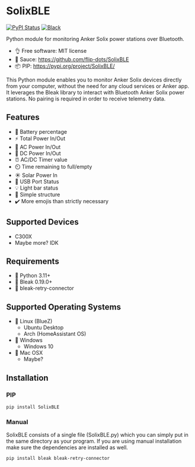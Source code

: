 # SolixBLE

[![PyPI Status](https://img.shields.io/pypi/v/SolixBLE.svg)](https://pypi.python.org/pypi/SolixBLE)
[![Black](https://img.shields.io/badge/code%20style-black-000000.svg)](https://github.com/psf/black)

Python module for monitoring Anker Solix power stations over Bluetooth.
 - 👌 Free software: MIT license
 - 🍝 Sauce: https://github.com/flip-dots/SolixBLE
 - 📦 PIP: https://pypi.org/project/SolixBLE/


This Python module enables you to monitor Anker Solix devices directly
from your computer, without the need for any cloud services or Anker app.
It leverages the Bleak library to interact with Bluetooth Anker Solix power stations.
No pairing is required in order to receive telemetry data.


## Features

- 🔋 Battery percentage
- ⚡ Total Power In/Out
- 🔌 AC Power In/Out
- 🚗 DC Power In/Out
- ⏰ AC/DC Timer value
- ⏲️ Time remaining to full/empty
- ☀️ Solar Power In
- 📱 USB Port Status
- 💡 Light bar status
- 🔂 Simple structure
- ✔️ More emojis than strictly necessary


## Supported Devices

- C300X
- Maybe more? IDK


## Requirements

- 🐍 Python 3.11+
- 📶 Bleak 0.19.0+
- 📶 bleak-retry-connector


## Supported Operating Systems

- 🐧 Linux (BlueZ)
  - Ubuntu Desktop
  - Arch (HomeAssistant OS)
- 🏢 Windows
  - Windows 10 
- 💾 Mac OSX
  - Maybe?


## Installation


### PIP

```
pip install SolixBLE
```


### Manual

SolixBLE consists of a single file (SolixBLE.py) which you can simply put in the
same directory as your program. If you are using manual installation make sure
the dependencies are installed as well.

```
pip install bleak bleak-retry-connector
```

